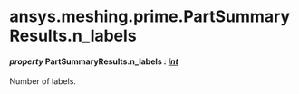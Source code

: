 # ansys.meshing.prime.PartSummaryResults.n_labels



#### *property* PartSummaryResults.n_labels *: [int](https://docs.python.org/3.11/library/functions.html#int)*

Number of labels.

<!-- !! processed by numpydoc !! -->
